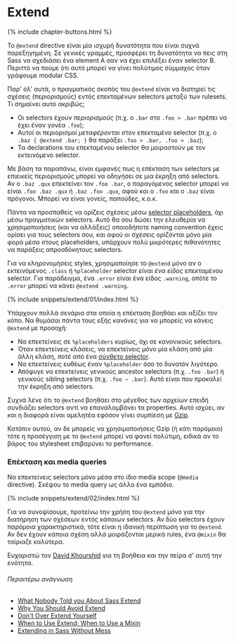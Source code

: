 
# Extend

{% include chapter-buttons.html %}

Το `@extend` directive είναι μία ισχυρή δυνατότητα που είναι συχνά παρεξηγημένη. Σε γενικές γραμμές, προσφέρει τη δυνατότητα να πεις στη Sass να σχεδιάσει ένα element A σαν να έχει επιλέξει έναν selector B. Περιττό να πούμε ότι αυτό μπορεί να γίνει πολύτιμος σύμμαχος όταν γράφουμε modular CSS.

Παρ' όλ' αυτά, ο πραγματικός σκοπός του `@extend` είναι να διατηρεί τις σχέσεις (περιορισμούς) εντός επεκταμένων selectors μεταξύ των rulesets. Τι σημαίνει αυτό ακριβώς;

- Οι selectors έχουν *περιορισμούς* (π.χ. ο `.bar` στο `.foo > .bar` πρέπει να έχει έναν γονέα `.foo`);
- Αυτοί οι περιορισμοί *μεταφέρονται* στον επεκταμένο selector (π.χ. ο `.baz { @extend .bar; }` θα παράξει `.foo > .bar, .foo > .baz`);
- Τα declarations του επεκταμένου selector θα μοιραστούν με τον εκτεινόμενο selector.

Με βάση τα παραπάνω, είναι εμφανές πως η επέκταση των selectors με επιεικείς περιορισμούς μπορεί να οδηγήσει σε μια έκρηξη από selectors. Αν ο `.baz .qux` επεκτείνει τον `.foo .bar`, ο παραγόμενος selector μπορεί να είναι `.foo .baz .qux` ή `.baz .foo .qux`, αφού και ο `.foo` και ο `.baz` είναι πρόγονοι. Μπορεί να είναι γονείς, παπούδες, κ.ο.κ.

Πάντα να προσπαθείς να ορίζεις σχέσεις μέσω [selector placeholders](http://www.sitepoint.com/sass-reference/placeholders/), όχι μέσω πραγματικών selectors. Αυτό θα σου δώσει την ελευθερία να χρησιμοποιήσεις (και να αλλάξεις) οποιοδήποτε naming convention έχεις ορίσει για τους selectors σου, και αφού οι σχέσεις ορίζονται μόνο μία φορά μέσα στους placeholders, υπάρχουν πολύ μικρότερες πιθανότητες να παράξεις απροσδόκητους selectors.

Για να κληρονομήσεις styles, χρησιμοποίησε το `@extend` μόνο αν ο εκτεινόμενος `.class` ή `%placeholder` selector _είναι ένα είδος_ επεκταμένου selector. Για παράδειγμα, ένα `.error` είναι ένα είδος `.warning`, οπότε το `.error` μπορεί να κάνει `@extend .warning`.

{% include snippets/extend/01/index.html %}

Υπάρχουν πολλά σενάρια στα οποία η επέκταση βοηθάει και αξίζει τον κόπο. Να θυμάσαι πάντα τους εξής κανόνες για να μπορείς να κάνεις `@extend` με προσοχή:

* Να επεκτείνεις σε `%placeholders` κυρίως, όχι σε κανονικούς selectors.
* Όταν επεκτείνεις κλάσεις, να επεκτείνεις μόνο μία κλάση από μία άλλη κλάση, _ποτέ_ από ένα [σύνθετο selector](http://www.w3.org/TR/selectors4/#syntax).
* Να επεκτείνεις ευθέως έναν `%placeholder` όσο το δυνατόν λιγότερο.
* Απόφυγε να επεκτείνεις γενικούς ancestor selectors (π.χ. `.foo .bar`) ή γενικούς sibling selectors (π.χ. `.foo ~ .bar`). Αυτό είναι που προκαλεί την έκρηξη από selectors.

<div class="note">
  <p>Συχνά λένε ότι το <code>@extend</code> βοηθάει στο μέγεθος των αρχείων επειδή συνδιάζει selectors αντί να επαναλαμβάνει τα properties. Αυτό ισχύει, αν και η διαφορά είναι αμελητέα εφόσον γίνει συμπίεση με <a href="http://en.wikipedia.org/wiki/Gzip">Gzip</a>.</p>
  <p>Κατόπιν αυτού, αν δε μπορείς να χρησιμοποιήσεις Gzip (ή κάτι παρόμοιο) τότε η προσέγγιση με το <code>@extend</code> μπορεί να φανεί πολύτιμη, ειδικά αν το βάρος του stylesheet επιβαρύνει το performance.</p>
</div>

### Επέκταση και media queries

Να επεκτείνεις selectors μόνο μέσα στο ίδιο media scope (`@media` directive). Σκέψου το media query ως άλλο ένα εμπόδιο.

{% include snippets/extend/02/index.html %}

Για να συνοψίσουμε, προτείνω την χρήση του `@extend` μόνο για την διατήρηση των σχέσεων εντός κάποιων selectors. Αν δύο selectors έχουν παρόμοια χαρακτηριστικά, τότε είναι η ιδανική περίπτωση για το `@extend`. Αν δεν έχουν κάποια σχέση αλλά μοιράζονται μερικά rules, ένα `@mixin` θα ταίριαζε καλύτερα.

<div class="note">
  <p>Ευχαριστώ τον <a href="https://twitter.com/davidkpiano">David Khourshid</a> για τη βοήθεια και την πείρα σ' αυτή την ενότητα.</p>
</div>

###### Περαιτέρω ανάγνωση

* [What Nobody Told you About Sass Extend](http://www.sitepoint.com/sass-extend-nobody-told-you/)
* [Why You Should Avoid Extend](http://www.sitepoint.com/avoid-sass-extend/)
* [Don't Over Extend Yourself](http://pressupinc.com/blog/2014/11/dont-overextend-yourself-in-sass/)
* [When to Use Extend; When to Use a Mixin](http://csswizardry.com/2014/11/when-to-use-extend-when-to-use-a-mixin/)
* [Extending in Sass Without Mess](http://www.smashingmagazine.com/2015/05/04/extending-in-sass-without-mess/)
